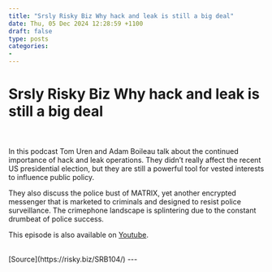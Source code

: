 ```yaml
---
title: "Srsly Risky Biz Why hack and leak is still a big deal"
date: Thu, 05 Dec 2024 12:28:59 +1100
draft: false
type: posts
categories: 
- 
---
```

# Srsly Risky Biz Why hack and leak is still a big deal

<br/>

<br/>
In this podcast Tom Uren and Adam Boileau talk about the continued importance of hack and leak operations. They didn’t really affect the recent US presidential election, but they are still a powerful tool for vested interests to influence public policy.

They also discuss the police bust of MATRIX, yet another encrypted messenger that is marketed to criminals and designed to resist police surveillance. The crimephone landscape is splintering due to the constant drumbeat of police success.

This episode is also available on [Youtube](https://youtu.be/8X4AgxhKg-8).

<br/>
[Source](https://risky.biz/SRB104/)
---
